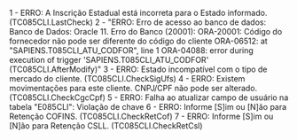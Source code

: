 1 - ERRO: A Inscrição Estadual está incorreta para o Estado informado. (TC085CLI.LastCheck)
2 - "ERRO: Erro de acesso ao banco de dados: 
Banco de Dados: Oracle 11.
Erro do Banco (20001): ORA-20001: Código do fornecedor não pode ser diferente do código do cliente
ORA-06512: at "SAPIENS.T085CLI_ATU_CODFOR", line 1
ORA-04088: error during execution of trigger 'SAPIENS.T085CLI_ATU_CODFOR'
 (TC085CLI.AfterModify)"
3 - ERRO: Estado incompatível com o tipo de mercado do cliente. (TC085CLI.CheckSigUfs)
4 - ERRO: Existem movimentações para este cliente. CNPJ/CPF não pode ser alterado. (TC085CLI.CheckCgcCpf)
5 - ERRO: Falha ao atualizar campo de usuário na tabela "E085CLI": Violação de chave
6 - ERRO: Informe [S]im ou [N]ão para Retenção COFINS. (TC085CLI.CheckRetCof)
7 - ERRO: Informe [S]im ou [N]ão para Retenção CSLL. (TC085CLI.CheckRetCsl)